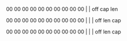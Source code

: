 

  00 00 00 00 00 00 00 00 00 00
 |                             |
off                           cap
len

  00 00 00 00 00 00 00 00 00 00
 |              |              |
off            len            cap

  00 00 00 00 00 00 00 00 00 00
    |           |              |
   off         len            cap

